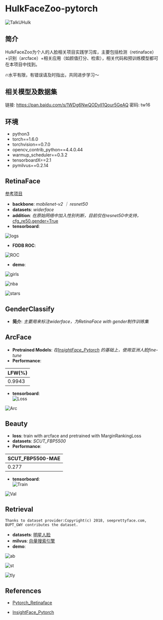 
# HulkFaceZoo-pytorch
![TalkUHulk](https://img.shields.io/badge/TalkUHulk-Python3-green)  
## 简介

HulkFaceZoo为个人的人脸相关项目实践学习库，主要包括检测（retinaface）+识别（arcface）+相关应用（如颜值打分、检索），相关代码和预训练模型都可在本项目中找到。

🔥水平有限，有错误请及时指出，共同进步学习～

## 相关模型及数据集
链接: https://pan.baidu.com/s/1WDg6NwQODyll1Qour5GeAQ  密码: tw16

## 环境
- python3
- torch==1.6.0 
- torchvision==0.7.0 
- opencv_contrib_python==4.4.0.44
- warmup_scheduler==0.3.2
- tensorboardX==2.1
- pymilvus==0.2.14

 ## RetinaFace
 [参考项目](https://github.com/biubug6/Pytorch_Retinaface)

 - **backbone**: *mobilenet-v2 ｜ resnet50*
 - **datasets**: *widerface*
 - **addition**: *在原始网络中加入性别判断，目前仅在resnet50中支持，*[cfg_re50.gender=True](https://github.com/TalkUHulk/HulkFakeFace-pytorch/blob/master/RetinaFace/data/config.py)
 - **tensorboard**: 
 
  ![logs](https://github.com/TalkUHulk/HulkFakeFace-pytorch/blob/master/logs/RetinaFace.jpg)
  
 - **FDDB ROC**:
 
  ![ROC](https://github.com/TalkUHulk/HulkFakeFace-pytorch/tree/master/RetinaFace/evalution/ROC.png)
  
 - **demo**:
 
  ![girls](https://github.com/TalkUHulk/HulkFakeFace-pytorch/blob/master/RetinaFace/results/girl.jpg)
  
  ![nba](https://github.com/TalkUHulk/HulkFakeFace-pytorch/blob/master/RetinaFace/results/nba.jpg)
  
  ![stars](https://github.com/TalkUHulk/HulkFakeFace-pytorch/blob/master/RetinaFace/results/stars.jpg)
  
 ## GenderClassify
 - **简介**: *主要用来标注widerface，为RetinaFace with gender制作训练集*
 
 ## ArcFace 
 
 - **Pretrained Models**: *在[InsightFace_Pytorch](https://github.com/TreB1eN/InsightFace_Pytorch) 的基础上，使用亚洲人脸fine-tune*
 - **Performance**:  
 
 | LFW(%) |  
 | ------ |  
 | 0.9943 |  
 - **tensorboard**:   
 ![Loss](https://github.com/TalkUHulk/HulkFakeFace-pytorch/blob/master/logs/ArcFace_Loss.jpg)
 
 ![Arc](https://github.com/TalkUHulk/HulkFakeFace-pytorch/blob/master/logs/ArcFace_Acc.jpg)
 
 ## Beauty
  - **loss**: train with arcface and pretrained with MarginRankingLoss
  - **datasets**: *SCUT_FBP5500*
  - **Performance**:   
  
 |SCUT_FBP5500-MAE|  
 | ------ |  
 | 0.277 |  
  - **tensorboard**:   
   ![Train](https://github.com/TalkUHulk/HulkFakeFace-pytorch/blob/master/logs/Beauty_train.jpg)  
   
 ![Val](https://github.com/TalkUHulk/HulkFakeFace-pytorch/blob/master/logs/Beauty_val.jpg)

 
 ## Retrieval 
 
```
Thanks to dataset provider:Copyright(c) 2018, seeprettyface.com, BUPT_GWY contributes the dataset.
```
 - **datasets**: [明星人脸](http://www.seeprettyface.com/mydataset_page3.html#star)
 - **milvus**: [向量搜索引擎](https://www.milvus.io/cn/)
 - **demo**:   
 
 ![ab](https://github.com/TalkUHulk/HulkFakeFace-pytorch/blob/master/RetinaFace/results/result_ab.jpg)  
 
 ![st](https://github.com/TalkUHulk/HulkFakeFace-pytorch/blob/master/FaceRetrieval/result/result_st.jpg)
 
 ![tly](https://github.com/TalkUHulk/HulkFakeFace-pytorch/blob/master/FaceRetrieval/result/result_tongliya.jpg)


## References 

 - [Pytorch_Retinaface](https://github.com/biubug6/Pytorch_Retinaface)
 
 - [InsightFace_Pytorch](https://github.com/TreB1eN/InsightFace_Pytorch)
 